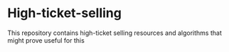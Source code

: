 # High-ticket-selling

This repository contains high-ticket selling resources and algorithms that might prove useful for this
